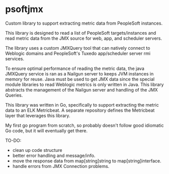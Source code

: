 # psoftjmx
Custom library to support extracting metric data from PeopleSoft instances.

This library is designed to read a list of PeopleSoft targets/instances and read metric data from the JMX source for web, app, and scheduler servers.

The library uses a custom JMXQuery tool that can natively connect to Weblogic domains and PeopleSoft's Tuxedo app/scheduler server rmi services.

To ensure optimal performance of reading the metric data, the java JMXQuery service is ran as a Nailgun server to keeps JVM instances in memory for reuse.
Java must be used to get JMX data since the special module libraries to read Weblogic metrics is only written in Java.  This library abstracts the management of the Nailgun server and handling of the JMX Queries.

This library was written in Go, specifically to support extracting the metric data to an ELK Metricbeat.  A separate repository defines the Metricbeat layer that leverages this library.

My first go program from scratch, so probably doesn't follow good idiomatic Go code, but it will eventually get there.

TO-DO: 
   - clean up code structure
   - better error handling and message/info.
   - move the response data from map[string]string to map[string]interface.
   - handle errors from JMX Connection problems.
   
